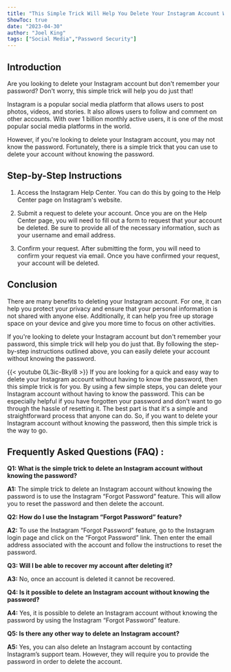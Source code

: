 ```yaml
---
title: "This Simple Trick Will Help You Delete Your Instagram Account Without Knowing the Password!"
ShowToc: true 
date: "2023-04-30"
author: "Joel King" 
tags: ["Social Media","Password Security"]
---
```

## Introduction

Are you looking to delete your Instagram account but don't remember your password? Don't worry, this simple trick will help you do just that!

Instagram is a popular social media platform that allows users to post photos, videos, and stories. It also allows users to follow and comment on other accounts. With over 1 billion monthly active users, it is one of the most popular social media platforms in the world.

However, if you're looking to delete your Instagram account, you may not know the password. Fortunately, there is a simple trick that you can use to delete your account without knowing the password.

## Step-by-Step Instructions

1. Access the Instagram Help Center. You can do this by going to the Help Center page on Instagram's website.

2. Submit a request to delete your account. Once you are on the Help Center page, you will need to fill out a form to request that your account be deleted. Be sure to provide all of the necessary information, such as your username and email address.

3. Confirm your request. After submitting the form, you will need to confirm your request via email. Once you have confirmed your request, your account will be deleted.

## Conclusion

There are many benefits to deleting your Instagram account. For one, it can help you protect your privacy and ensure that your personal information is not shared with anyone else. Additionally, it can help you free up storage space on your device and give you more time to focus on other activities.

If you're looking to delete your Instagram account but don't remember your password, this simple trick will help you do just that. By following the step-by-step instructions outlined above, you can easily delete your account without knowing the password.

{{< youtube 0L3ic-BkyI8 >}} 
If you are looking for a quick and easy way to delete your Instagram account without having to know the password, then this simple trick is for you. By using a few simple steps, you can delete your Instagram account without having to know the password. This can be especially helpful if you have forgotten your password and don't want to go through the hassle of resetting it. The best part is that it's a simple and straightforward process that anyone can do. So, if you want to delete your Instagram account without knowing the password, then this simple trick is the way to go.

## Frequently Asked Questions (FAQ) :
**Q1: What is the simple trick to delete an Instagram account without knowing the password?**

**A1:** The simple trick to delete an Instagram account without knowing the password is to use the Instagram “Forgot Password” feature. This will allow you to reset the password and then delete the account.

**Q2: How do I use the Instagram “Forgot Password” feature?**

**A2:** To use the Instagram “Forgot Password” feature, go to the Instagram login page and click on the “Forgot Password” link. Then enter the email address associated with the account and follow the instructions to reset the password.

**Q3: Will I be able to recover my account after deleting it?**

**A3:** No, once an account is deleted it cannot be recovered.

**Q4: Is it possible to delete an Instagram account without knowing the password?**

**A4:** Yes, it is possible to delete an Instagram account without knowing the password by using the Instagram “Forgot Password” feature.

**Q5: Is there any other way to delete an Instagram account?**

**A5:** Yes, you can also delete an Instagram account by contacting Instagram’s support team. However, they will require you to provide the password in order to delete the account.





